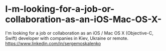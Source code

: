 # I-m-looking-for-a-job-or-collaboration-as-an-iOS-Mac-OS-X-
I'm looking for a job or collaboration as an iOS / Mac OS X (Objective-C, Swift) developer with companies in Kiev, Ukraine or remote. https://www.linkedin.com/in/sergemoskalenko
